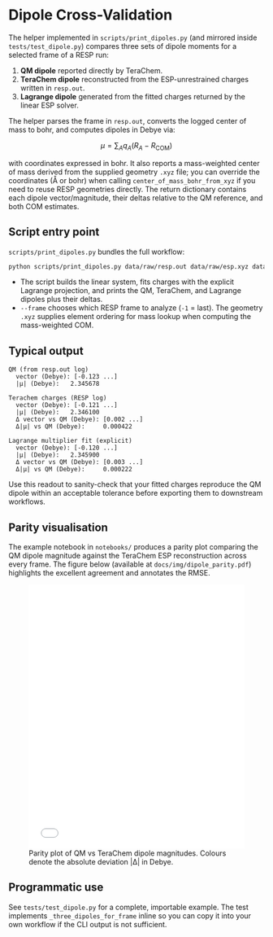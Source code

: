 # Dipole Cross-Validation

The helper implemented in `scripts/print_dipoles.py` (and mirrored inside `tests/test_dipole.py`) compares three sets of dipole moments for a selected frame of a RESP run:

1. **QM dipole** reported directly by TeraChem.
2. **TeraChem dipole** reconstructed from the ESP-unrestrained charges written in `resp.out`.
3. **Lagrange dipole** generated from the fitted charges returned by the linear ESP solver.

The helper parses the frame in `resp.out`, converts the logged center of mass to bohr, and computes dipoles in Debye via:

$$
\mu = \sum_A q_A (R_A - R_{\text{COM}})
$$

with coordinates expressed in bohr. It also reports a mass-weighted center of mass derived from the supplied geometry `.xyz` file; you can override the coordinates (Å or bohr) when calling `center_of_mass_bohr_from_xyz` if you need to reuse RESP geometries directly. The return dictionary contains each dipole vector/magnitude, their deltas relative to the QM reference, and both COM estimates.

## Script entry point

`scripts/print_dipoles.py` bundles the full workflow:

```bash
python scripts/print_dipoles.py data/raw/resp.out data/raw/esp.xyz data/raw/1.pose.xyz 78 --frame -1
```

- The script builds the linear system, fits charges with the explicit Lagrange projection, and prints the QM, TeraChem, and Lagrange dipoles plus their deltas.
- `--frame` chooses which RESP frame to analyze (`-1` = last). The geometry `.xyz` supplies element ordering for mass lookup when computing the mass-weighted COM.

## Typical output

```
QM (from resp.out log)
  vector (Debye): [-0.123 ...]
  |μ| (Debye):   2.345678

Terachem charges (RESP log)
  vector (Debye): [-0.121 ...]
  |μ| (Debye):   2.346100
  Δ vector vs QM (Debye): [0.002 ...]
  Δ|μ| vs QM (Debye):     0.000422

Lagrange multiplier fit (explicit)
  vector (Debye): [-0.120 ...]
  |μ| (Debye):   2.345900
  Δ vector vs QM (Debye): [0.003 ...]
  Δ|μ| vs QM (Debye):     0.000222
```

Use this readout to sanity-check that your fitted charges reproduce the QM dipole within an acceptable tolerance before exporting them to downstream workflows.

## Parity visualisation

The example notebook in `notebooks/` produces a parity plot comparing the QM dipole magnitude against the TeraChem ESP reconstruction across every frame. The figure below (available at `docs/img/dipole_parity.pdf`) highlights the excellent agreement and annotates the RMSE.

<figure>
  <embed src="../img/dipole_parity.pdf" type="application/pdf" width="100%" height="520px" />
  <figcaption>Parity plot of QM vs TeraChem dipole magnitudes. Colours denote the absolute deviation |Δ| in Debye.</figcaption>
</figure>

## Programmatic use

See `tests/test_dipole.py` for a complete, importable example. The test implements `_three_dipoles_for_frame` inline so you can copy it into your own workflow if the CLI output is not sufficient.
